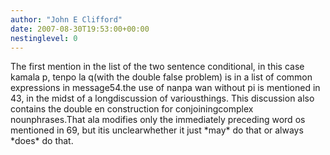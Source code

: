 ```yaml
---
author: "John E Clifford"
date: 2007-08-30T19:53:00+00:00
nestinglevel: 0
---
```

The first mention in the list of the two sentence conditional, in this case kamala p, tenpo la q(with the double false problem) is in a list of common expressions in message54.the use of nanpa wan without pi is mentioned in 43, in the midst of a longdiscussion of variousthings. This discussion also contains the double en construction for conjoiningcomplex nounphrases.That ala modifies only the immediately preceding word os mentioned in 69, but itis unclearwhether it just \*may\* do that or always \*does\* do that.